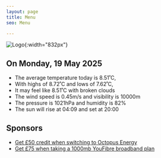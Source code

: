 ```yaml
---
layout: page
title: Menu
seo: Menu

---
```


![Logo](/images/logo.jpg){:width="832px"}

<!-- weather_marker starts -->
## On Monday, 19 May 2025

- The average temperature today is 8.51˚C,
- With highs of 8.72˚C and lows of 7.62˚C,
- It may feel like 8.51˚C with broken clouds
- The wind speed is 0.45m/s and visibility is 10000m
- The pressure is 1021hPa and humidity is 82%
- The sun will rise at 04:09 and set at 20:00

<!-- weather_marker ends -->

## Sponsors

- [Get £50 credit when switching to Octopus Energy](https://bit.ly/3oD1nnS)
- [Get £75 when taking a 1000mb YouFibre broadband plan](https://aklam.io/91zWhU?)

